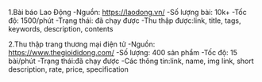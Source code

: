 1.Bài báo Lao Động
-Nguồn: https://laodong.vn/
-Số lượng bài: 10k+
-Tốc độ: 1500/phút
-Trạng thái: đã chạy được
-Thu thập được:link, title, tags, keywords, description, contents

2.Thu thập trang thương mại điện tử
-Nguồn: https://www.thegioididong.com/
-Số lượng: 400 sản phẩm
-Tốc độ: 15 bài/phút
-Trạng thái:đã chạy được
-Các thông tin:link, name, img link, short description, rate, price, specification
